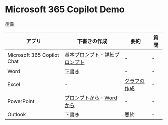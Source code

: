 # Microsoft 365 Copilot Demo

[準備](setup.md)

|アプリ|下書きの作成|要約|質問|
|-|-|-|-|
|Microsoft 365 Copilot Chat|[基本プロンプト](chat/chat-basic-prompt.md)・[詳細プロンプト](chat/chat-detailed-prompt.md)|-|-|
|Word|[下書き](word/word-draft.md)|-|-|
|Excel|-|[グラフの作成](excel/excel-graph.md)|-|
|PowerPoint|[プロンプトから](powerpoint/powerpoint-draft-from-prompt.md)・[Wordから](powerpoint/powerpoint-draft-from-word.md)|-|-|
|Outlook|[下書き](outlook/outlook-draft.md)|[要約](outlook/outlook-summary.md)|-|
